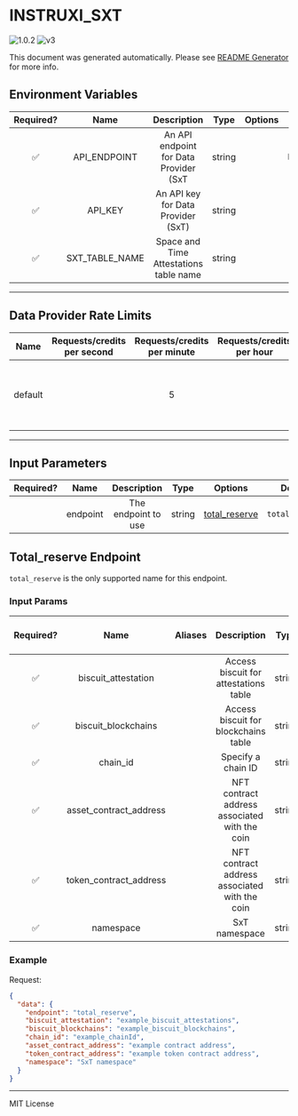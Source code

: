 # INSTRUXI_SXT

![1.0.2](https://img.shields.io/github/package-json/v/smartcontractkit/external-adapters-js?filename=packages/sources/instruxi-sxt/package.json) ![v3](https://img.shields.io/badge/framework%20version-v3-blueviolet)

This document was generated automatically. Please see [README Generator](../../scripts#readme-generator) for more info.

## Environment Variables

| Required? |      Name      |              Description               |  Type  | Options |               Default                |
| :-------: | :------------: | :------------------------------------: | :----: | :-----: | :----------------------------------: |
|    ✅     |  API_ENDPOINT  | An API endpoint for Data Provider (SxT | string |         | `https://proxy.api.spaceandtime.app` |
|    ✅     |    API_KEY     |   An API key for Data Provider (SxT)   | string |         |                                      |
|    ✅     | SXT_TABLE_NAME | Space and Time Attestations table name | string |         |                                      |

---

## Data Provider Rate Limits

|  Name   | Requests/credits per second | Requests/credits per minute | Requests/credits per hour |                           Note                           |
| :-----: | :-------------------------: | :-------------------------: | :-----------------------: | :------------------------------------------------------: |
| default |                             |              5              |                           | Considered unlimited tier, but setting reasonable limits |

---

## Input Parameters

| Required? |   Name   |     Description     |  Type  |                 Options                  |     Default     |
| :-------: | :------: | :-----------------: | :----: | :--------------------------------------: | :-------------: |
|           | endpoint | The endpoint to use | string | [total_reserve](#total_reserve-endpoint) | `total_reserve` |

## Total_reserve Endpoint

`total_reserve` is the only supported name for this endpoint.

### Input Params

| Required? |          Name          | Aliases |                  Description                  |  Type  | Options | Default | Depends On | Not Valid With |
| :-------: | :--------------------: | :-----: | :-------------------------------------------: | :----: | :-----: | :-----: | :--------: | :------------: |
|    ✅     |  biscuit_attestation   |         |     Access biscuit for attestations table     | string |         |         |            |                |
|    ✅     |  biscuit_blockchains   |         |     Access biscuit for blockchains table      | string |         |         |            |                |
|    ✅     |        chain_id        |         |              Specify a chain ID               | string |         |         |            |                |
|    ✅     | asset_contract_address |         | NFT contract address associated with the coin | string |         |         |            |                |
|    ✅     | token_contract_address |         | NFT contract address associated with the coin | string |         |         |            |                |
|    ✅     |       namespace        |         |                 SxT namespace                 | string |         |         |            |                |

### Example

Request:

```json
{
  "data": {
    "endpoint": "total_reserve",
    "biscuit_attestation": "example_biscuit_attestations",
    "biscuit_blockchains": "example_biscuit_blockchains",
    "chain_id": "example_chainId",
    "asset_contract_address": "example contract address",
    "token_contract_address": "example token contract address",
    "namespace": "SxT namespace"
  }
}
```

---

MIT License
